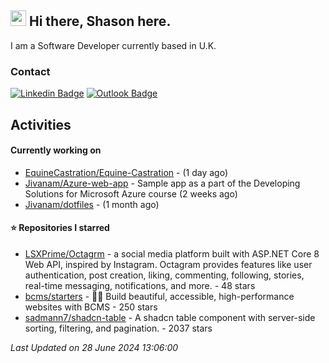 ##  <img src="https://media.giphy.com/media/hvRJCLFzcasrR4ia7z/giphy.gif" width="25"> Hi there, Shason here.

I am a Software Developer currently based in U.K.

### Contact

[![Linkedin Badge](https://img.shields.io/badge/-shason-blue?style=flat-square&logo=Linkedin&logoColor=white&link=https://www.linkedin.com/in/shason/)](https://www.linkedin.com/in/shason/)
[![Outlook Badge](https://img.shields.io/badge/-shason.gurung@outlook.com-0072C6?style=flat-square&logo=Microsoft-Outlook&logoColor=white&link=mailto:shason.gurung@outlook.com)](mailto:shason.gurung@outlook.com)

## Activities

#### Currently working on

- [EquineCastration/Equine-Castration](https://github.com/EquineCastration/Equine-Castration) -  (1 day ago)
- [Jivanam/Azure-web-app](https://github.com/Jivanam/Azure-web-app) - Sample app as a part of the Developing Solutions for Microsoft Azure course (2 weeks ago)
- [Jivanam/dotfiles](https://github.com/Jivanam/dotfiles) -  (1 month ago)

#### ⭐ Repositories I starred

- [LSXPrime/Octagrm](https://github.com/LSXPrime/Octagrm) - a social media platform built with ASP.NET Core 8 Web API, inspired by Instagram. Octagram provides features like user authentication, post creation, liking, commenting, following, stories, real-time messaging, notifications, and more. - 48 stars
- [bcms/starters](https://github.com/bcms/starters) - 👩‍💻 Build beautiful, accessible, high-performance websites with BCMS - 250 stars
- [sadmann7/shadcn-table](https://github.com/sadmann7/shadcn-table) - A shadcn table component with server-side sorting, filtering, and pagination. - 2037 stars

_Last Updated on 28 June 2024 13:06:00_